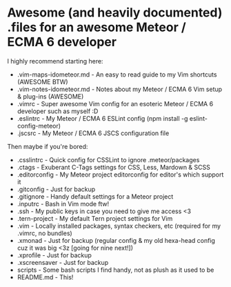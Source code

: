 # Awesome (and heavily documented) .files for an awesome Meteor / ECMA 6 developer

I highly recommend starting here:
* .vim-maps-idometeor.md - An easy to read guide to my Vim shortcuts (AWESOME BTW)
* .vim-notes-idometeor.md - Notes about my Meteor / ECMA 6 Vim setup & plug-ins (AWESOME)
* .vimrc - Super awesome Vim config for an esoteric Meteor / ECMA 6 developer such as myself :D
* .eslintrc - My Meteor / ECMA 6 ESLint config (npm install -g eslint-config-meteor)
* .jscsrc - My Meteor / ECMA 6 JSCS configuration file

Then maybe if you're bored:
* .csslintrc - Quick config for CSSLint to ignore .meteor/packages
* .ctags - Exuberant C-Tags settings for CSS, Less, Mardown & SCSS
* .editorconfig - My Meteor project editorconfig for editor's which support it
* .gitconfig - Just for backup
* .gitignore - Handy default settings for a Meteor project
* .inputrc - Bash in Vim mode ftw!
* .ssh - My public keys in case you need to give me access <3
* .tern-project - My default Tern project settings for Vim
* .vim - Locally installed packages, syntax checkers, etc (required for my .vimrc, no bundles)
* .xmonad - Just for backup (regular config & my old hexa-head config cuz it was big <3z [going for nine next!])
* .xprofile - Just for backup
* .xscreensaver - Just for backup
* scripts - Some bash scripts I find handy, not as plush as it used to be
* README.md - This!
